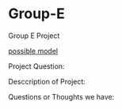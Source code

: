 # Group-E
Group E Project

[possible model](https://senselab.med.yale.edu/modeldb/ShowModel?model=42020#tabs-1)

Project Question:

Desccription of Project:

Questions or Thoughts we have:
